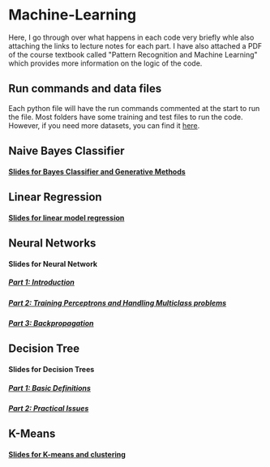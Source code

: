 # Machine-Learning
Here, I go through over what happens in each code very briefly whle also attaching the links to lecture notes for each part. I have also attached a PDF of the course textbook called "Pattern Recognition and Machine Learning" which provides more information on the logic of the code.

## Run commands and data files
Each python file will have the run commands commented at the start to run the file. Most folders have some training and test files to run the code. However, if you need more datasets, you can find it [here](https://athitsos.utasites.cloud/courses/cse4309_fall2021/assignments/uci_datasets/).

## Naive Bayes Classifier

#### [Slides for Bayes Classifier and Generative Methods](https://athitsos.utasites.cloud/courses/cse4309_fall2021/lectures/04_bayes_classifiers.pdf)


## Linear Regression

#### [Slides for linear model regression](https://athitsos.utasites.cloud/courses/cse4309_fall2021/lectures/07_linear_regression.pdf)

## Neural Networks

#### Slides for Neural Network
##### [Part 1: Introduction](https://athitsos.utasites.cloud/courses/cse4309_fall2021/lectures/09a_neural_networks.pdf)

##### [Part 2: Training Perceptrons and Handling Multiclass problems](https://athitsos.utasites.cloud/courses/cse4309_fall2021/lectures/09b_neural_networks.pdf)

##### [Part 3: Backpropagation](https://athitsos.utasites.cloud/courses/cse4309_fall2021/lectures/09c_neural_networks.pdf)

## Decision Tree

#### Slides for Decision Trees
##### [Part 1: Basic Definitions](https://athitsos.utasites.cloud/courses/cse4309_fall2021/lectures/11a_decision_trees.pdf)

##### [Part 2: Practical Issues](https://athitsos.utasites.cloud/courses/cse4309_fall2021/lectures/11b_decision_trees.pdf)

## K-Means

#### [Slides for K-means and clustering](https://athitsos.utasites.cloud/courses/cse4309_fall2021/lectures/17_clustering.pdf)
